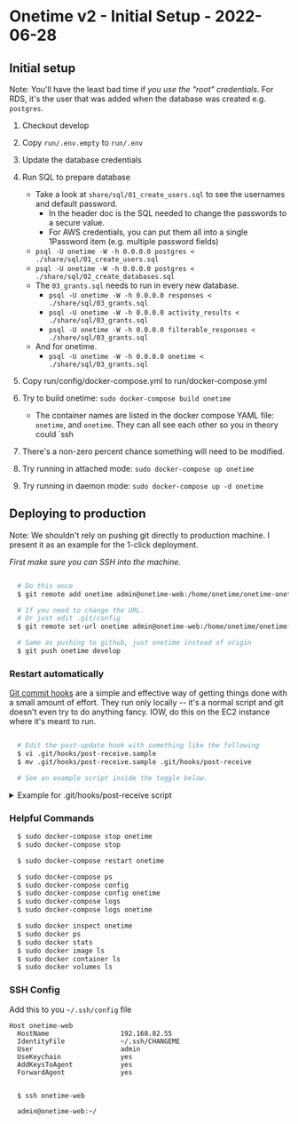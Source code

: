 # Onetime v2 - Initial Setup - 2022-06-28


## Initial setup

Note: You'll have the least bad time if _you use the "root" credentials_. For RDS, it's the user that was added when the database was created e.g. `postgres`.

1. Checkout develop
1. Copy `run/.env.empty` to `run/.env`
1. Update the database credentials
1. Run SQL to prepare database

   - Take a look at `share/sql/01_create_users.sql` to see the usernames and default password.
     - In the header doc is the SQL needed to change the passwords to a secure value.
     - For AWS credentials, you can put them all into a single 1Password item (e.g. multiple password fields)
   - `psql -U onetime -W -h 0.0.0.0 postgres < ./share/sql/01_create_users.sql`
   - `psql -U onetime -W -h 0.0.0.0 postgres < ./share/sql/02_create_databases.sql`
   - The `03_grants.sql` needs to run in every new database.
     - `psql -U onetime -W -h 0.0.0.0 responses < ./share/sql/03_grants.sql`
     - `psql -U onetime -W -h 0.0.0.0 activity_results < ./share/sql/03_grants.sql`
     - `psql -U onetime -W -h 0.0.0.0 filterable_responses < ./share/sql/03_grants.sql`
   - And for onetime.
     - `psql -U onetime -W -h 0.0.0.0 onetime < ./share/sql/03_grants.sql`

1. Copy run/config/docker-compose.yml to run/docker-compose.yml
1. Try to build onetime: `sudo docker-compose build onetime`

   - The container names are listed in the docker compose YAML file: `onetime`,  and `onetime`. They can all see each other so you in theory could `ssh
   
1. There's a non-zero percent chance something will need to be modified.
1. Try running in attached mode: `sudo docker-compose up onetime`
1. Try running in daemon mode: `sudo docker-compose up -d onetime`

## Deploying to production

Note: We shouldn't rely on pushing git directly to production machine. I present it as an example for the 1-click deployment.

_First make sure you can SSH into the machine._

```bash

  # Do this once
  $ git remote add onetime admin@onetime-web:/home/onetime/onetime-onetime-v2

  # If you need to change the URL.
  # Or just edit .git/config
  $ git remote set-url onetime admin@onetime-web:/home/onetime/onetime-onetime-v2

  # Same as pushing to github, just onetime instead of origin
  $ git push onetime develop

```

### Restart automatically

[Git commit hooks](https://git-scm.com/book/en/v2/Customizing-Git-Git-Hooks) are a simple and effective way of getting things done with a small amount of effort. They run only locally -- it's a normal script and git doesn't even try to do anything fancy. IOW, do this on the EC2 instance where it's meant to run.

```bash

  # Edit the post-update hook with something like the following
  $ vi .git/hooks/post-receive.sample
  $ mv .git/hooks/post-receive.sample .git/hooks/post-receive

  # See an example script inside the toggle below.

```

<details>

<summary>Example for .git/hooks/post-receive script</summary>

```bash
#!/bin/bash

#
# GIT HOOK - ON POST RECEIVE (2022-06-28)
#
# A demonstration of a script that gets called after
# receiving a push. This is not meant for production use.
#

set -e

_date=`date --iso-8601=ns`
_starting_point=`pwd`
_args=${@}

_dc_home="${ONETIME_HOME}/run"
_dc_container=onetime

function main() {
  ilog  "[${_date}] ${_starting_point}"
  ilog "${_args:-[no args]}"

  # Bust out of .git
  cd ${_dc_home:?Nowhere to go}

  ilog `pwd`
  source .env

  echo "This could be the output from a docker-compose command"

  # e.g.
  # sudo docker-compose ps && sudo docker-compose restart "${_dc_container:?No container name}"

}

function ilog() {
  if (( ${DEBUG} )); then
    echo "[D] ${@}"
  else
    logger -t onetime $@
  fi
}


main $@

```

</details>

### Helpful Commands

```bash
  $ sudo docker-compose stop onetime
  $ sudo docker-compose stop

  $ sudo docker-compose restart onetime

  $ sudo docker-compose ps
  $ sudo docker-compose config
  $ sudo docker-compose config onetime
  $ sudo docker-compose logs
  $ sudo docker-compose logs onetime

  $ sudo docker inspect onetime
  $ sudo docker ps
  $ sudo docker stats
  $ sudo docker image ls
  $ sudo docker container ls
  $ sudo docker volumes ls
```

### SSH Config

Add this to you `~/.ssh/config` file

```ssh-config
Host onetime-web
  HostName                  192.168.82.55
  IdentityFile              ~/.ssh/CHANGEME
  User                      admin
  UseKeychain               yes
  AddKeysToAgent            yes
  ForwardAgent              yes
```

```bash

  $ ssh onetime-web

  admin@onetime-web:~/

```
